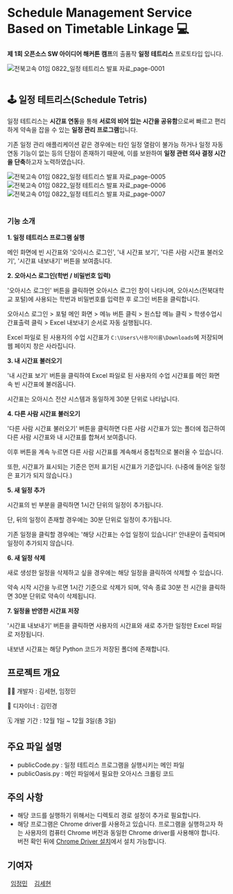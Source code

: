 # Schedule Management Service Based on Timetable Linkage 💻

**제 1회 오픈소스 SW 아이디어 해커톤 캠프**의 출품작 **일정 테트리스** 프로토타입 입니다.

![전북고속 01임 0822_일정 테트리스 발표 자료_page-0001](https://github.com/user-attachments/assets/cf9417cc-bc33-4eaf-a9e8-fc92545a8d85)
<br/>
<br/>


## 🕹️ 일정 테트리스(Schedule Tetris)

일정 테트리스는 **시간표 연동**을 통해 **서로의 비어 있는 시간을 공유함**으로써
빠르고 편리하게 약속을 잡을 수 있는 **일정 관리 프로그램**입니다.
<br/>

기존 일정 관리 애플리케이션 같은 경우에는 타인 일정 열람이 불가능 하거나
일정 자동 연동 기능이 없는 등의 단점이 존재하기 때문에,
이를 보완하여 **일정 관련 의사 결정 시간을 단축**하고자 노력하였습니다.

![전북고속 01임 0822_일정 테트리스 발표 자료_page-0005](https://github.com/user-attachments/assets/f0a8eb30-3b6c-4600-87a2-130f544166ac)
![전북고속 01임 0822_일정 테트리스 발표 자료_page-0006](https://github.com/user-attachments/assets/b7f786c7-67bf-4533-9114-1425095e98fc)
![전북고속 01임 0822_일정 테트리스 발표 자료_page-0007](https://github.com/user-attachments/assets/36714ebd-3eda-45c2-8d94-f421a1646aa8)
<br/>
<br/>


### 기능 소개

**1. 일정 테트리스 프로그램 실행**

메인 화면에 빈 시간표와 '오아시스 로그인', '내 시간표 보기', '다른 사람 시간표 불러오기', '시간표 내보내기' 버튼을 보여줍니다.


**2. 오아시스 로그인(학번 / 비밀번호 입력)**

'오아시스 로그인' 버튼을 클릭하면 오아시스 로그인 창이 나타나며, 오아시스(전북대학교 포털)에 사용되는 학번과 비밀번호를 입력한 후 로그인 버튼을 클릭합니다.

오아시스 로그인 > 포털 메인 화면 > 메뉴 버튼 클릭 > 원스탑 메뉴 클릭 > 학생수업시간표출력 클릭 > Excel 내보내기 순서로 자동 실행됩니다.

Excel 파일로 된 사용자의 수업 시간표가 ```C:\Users\사용자이름\Downloads```에 저장되며 웹 페이지 창은 사라집니다.


**3. 내 시간표 불러오기**

'내 시간표 보기' 버튼을 클릭하여 Excel 파일로 된 사용자의 수업 시간표를 메인 화면 속 빈 시간표에 불러옵니다.

시간표는 오아시스 전산 시스템과 동일하게 30분 단위로 나타납니다.


**4. 다른 사람 시간표 불러오기**

'다른 사람 시간표 불러오기' 버튼을 클릭하면 다른 사람 시간표가 있는 폴더에 접근하여 다른 사람 시간표와 내 시간표를 합쳐서 보여줍니다.

이후 버튼을 계속 누르면 다른 사람 시간표를 계속해서 중첩적으로 불러올 수 있습니다.

또한, 시간표가 표시되는 기준은 먼저 표기된 시간표가 기준입니다. (나중에 들어온 일정은 표기가 되지 않습니다.)


**5. 새 일정 추가**

시간표의 빈 부분을 클릭하면 1시간 단위의 일정이 추가됩니다.

단, 뒤의 일정이 존재할 경우에는 30분 단위로 일정이 추가됩니다.

기존 일정을 클릭할 경우에는 '해당 시간표는 수업 일정이 있습니다!' 안내문이 출력되며 일정이 추가되지 않습니다.


**6. 새 일정 삭제**

새로 생성한 일정을 삭제하고 싶을 경우에는 해당 일정을 클릭하여 삭제할 수 있습니다.

약속 시작 시간을 누르면 1시간 기준으로 삭제가 되며, 약속 종료 30분 전 시간을 클릭하면 30분 단위로 약속이 삭제됩니다.


**7. 일정을 반영한 시간표 저장**

'시간표 내보내기' 버튼을 클릭하면 사용자의 시간표와 새로 추가한 일정만 Excel 파일로 저장됩니다.

내보낸 시간표는 해당 Python 코드가 저장된 폴더에 존재합니다.

## 프로젝트 개요
👩‍💻 개발자 : 김세현, 임정민

🎨 디자이너 : 김민경

🗓 개발 기간 : 12월 1일 ~ 12월 3일(총 3일)








## 주요 파일 설명

- publicCode.py : 일정 테트리스 프로그램을 실행시키는 메인 파일
- publicOasis.py : 메인 파일에서 필요한 오아시스 크롤링 코드



## 주의 사항

- 해당 코드를 실행하기 위해서는 디렉토리 경로 설정이 추가로 필요합니다.
- 해당 프로그램은 Chrome driver를 사용하고 있습니다. 프로그램을 실행하고자 하는 사용자의 컴퓨터 Chrome 버전과 동일한 Chrome driver를 사용해야 합니다. 버전 확인 뒤에 [Chrome Driver 설치](https://github.com/GoogleChromeLabs/chrome-for-testing/blob/main/data/latest-versions-per-milestone-with-downloads.json)에서 설치 가능합니다.



## 기여자

&nbsp;&nbsp;[임정민](https://github.com/JeongMinIsBest)&nbsp;&nbsp;&nbsp;&nbsp;[김세현](https://github.com/Sehyon1837)&nbsp;&nbsp;&nbsp;&nbsp;&nbsp;


